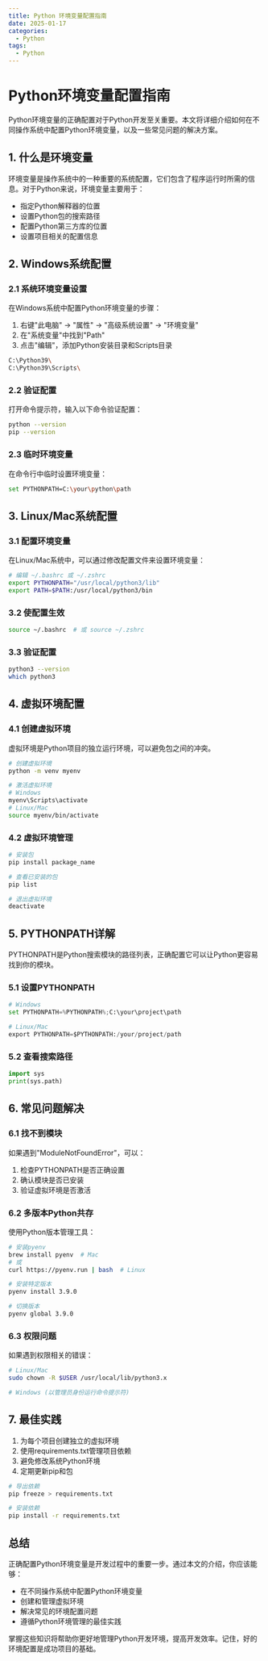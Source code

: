```yaml
---
title: Python 环境变量配置指南
date: 2025-01-17
categories:
  - Python
tags:
  - Python
---
```


# Python环境变量配置指南

Python环境变量的正确配置对于Python开发至关重要。本文将详细介绍如何在不同操作系统中配置Python环境变量，以及一些常见问题的解决方案。

## 1. 什么是环境变量

环境变量是操作系统中的一种重要的系统配置，它们包含了程序运行时所需的信息。对于Python来说，环境变量主要用于：

- 指定Python解释器的位置
- 设置Python包的搜索路径
- 配置Python第三方库的位置
- 设置项目相关的配置信息

## 2. Windows系统配置

### 2.1 系统环境变量设置

在Windows系统中配置Python环境变量的步骤：

1. 右键"此电脑" → "属性" → "高级系统设置" → "环境变量"
2. 在"系统变量"中找到"Path"
3. 点击"编辑"，添加Python安装目录和Scripts目录

```bash
C:\Python39\
C:\Python39\Scripts\
```

### 2.2 验证配置

打开命令提示符，输入以下命令验证配置：

```bash
python --version
pip --version
```

### 2.3 临时环境变量

在命令行中临时设置环境变量：

```bash
set PYTHONPATH=C:\your\python\path
```

## 3. Linux/Mac系统配置

### 3.1 配置环境变量

在Linux/Mac系统中，可以通过修改配置文件来设置环境变量：

```bash
# 编辑 ~/.bashrc 或 ~/.zshrc
export PYTHONPATH="/usr/local/python3/lib"
export PATH=$PATH:/usr/local/python3/bin
```

### 3.2 使配置生效

```bash
source ~/.bashrc  # 或 source ~/.zshrc
```

### 3.3 验证配置

```bash
python3 --version
which python3
```

## 4. 虚拟环境配置

### 4.1 创建虚拟环境

虚拟环境是Python项目的独立运行环境，可以避免包之间的冲突。

```bash
# 创建虚拟环境
python -m venv myenv

# 激活虚拟环境
# Windows
myenv\Scripts\activate
# Linux/Mac
source myenv/bin/activate
```

### 4.2 虚拟环境管理

```bash
# 安装包
pip install package_name

# 查看已安装的包
pip list

# 退出虚拟环境
deactivate
```

## 5. PYTHONPATH详解

PYTHONPATH是Python搜索模块的路径列表，正确配置它可以让Python更容易找到你的模块。

### 5.1 设置PYTHONPATH

```python
# Windows
set PYTHONPATH=%PYTHONPATH%;C:\your\project\path

# Linux/Mac
export PYTHONPATH=$PYTHONPATH:/your/project/path
```

### 5.2 查看搜索路径

```python
import sys
print(sys.path)
```

## 6. 常见问题解决

### 6.1 找不到模块

如果遇到"ModuleNotFoundError"，可以：

1. 检查PYTHONPATH是否正确设置
2. 确认模块是否已安装
3. 验证虚拟环境是否激活

### 6.2 多版本Python共存

使用Python版本管理工具：

```bash
# 安装pyenv
brew install pyenv  # Mac
# 或
curl https://pyenv.run | bash  # Linux

# 安装特定版本
pyenv install 3.9.0

# 切换版本
pyenv global 3.9.0
```

### 6.3 权限问题

如果遇到权限相关的错误：

```bash
# Linux/Mac
sudo chown -R $USER /usr/local/lib/python3.x

# Windows (以管理员身份运行命令提示符)
```

## 7. 最佳实践

1. 为每个项目创建独立的虚拟环境
2. 使用requirements.txt管理项目依赖
3. 避免修改系统Python环境
4. 定期更新pip和包

```bash
# 导出依赖
pip freeze > requirements.txt

# 安装依赖
pip install -r requirements.txt
```

## 总结

正确配置Python环境变量是开发过程中的重要一步。通过本文的介绍，你应该能够：

- 在不同操作系统中配置Python环境变量
- 创建和管理虚拟环境
- 解决常见的环境配置问题
- 遵循Python环境管理的最佳实践

掌握这些知识将帮助你更好地管理Python开发环境，提高开发效率。记住，好的环境配置是成功项目的基础。
